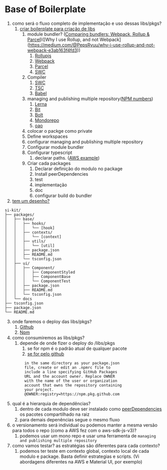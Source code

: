 # Base of Boilerplate
1. como será o fluxo completo de implementação e uso dessas libs/pkgs?
   1. [criar boilerplate para criação de libs](https://medium.com/weekly-webtips/how-to-build-a-react-library-with-typescript-d0f08a1f517e)
      1. module bundler? ([Comparing bundlers: Webpack, Rollup & Parcel](https://medium.com/js-imaginea/comparing-bundlers-webpack-rollup-parcel-f8f5dc609cfd#:~:text=There%20is%20a%20slight%20difference,resolve%20or%20path.))([Why I use Rollup, and not Webpack](https://medium.com/@PepsRyuu/why-i-use-rollup-and-not-webpack-e3ab163f4fd3))
         1. [Rollupjs](https://rollupjs.org/guide/en/)
         2. [Webpack](https://webpack.js.org/concepts/)
         3. [Parcel](https://parceljs.org/docs/)
         4. [SWC](https://swc.rs/)
      2. Compiler
         1. [SWC](https://swc.rs/)
         2. [TSC](https://www.typescriptlang.org/docs/handbook/compiler-options.html)
         3. [Babel](https://babeljs.io/docs/en/)
      3. managing and publishing multiple repository([NPM numbers](https://npmtrends.com/bit-vs-bolt-vs-lerna-vs-mondorepo-vs-oao))
         1. [Lerna](https://lerna.js.org/)
         2. [Bit](https://bit.dev/docs/quick-start/)
         3. [Bolt](https://github.com/boltpkg/bolt)
         4. [Mondorepo](https://github.com/sencha/mondorepo)
         5. [oao](https://github.com/guigrpa/oao)
      4. colocar o packge como private
      5. Define workspaces
      6. configurar managing and publishing multiple repository
      8. Configurar module bundler
      7. Configurar typescript
         1. declarar paths. ([AWS example](https://github.com/aws/aws-sdk-js-v3/blob/main/tsconfig.json))
      9. Criar cada packages
         1. Declarar definição do modulo no package
         2. Install peerDependencies
         3. test
         4. implementação
         5. doc
         6. configurar build do bundler
2. [tem um desenho?](https://tree.nathanfriend.io/?s=(%27optiGs!(%27fancy!true~fullPath!false~trailingSlash!true~rootDot!false)~H(%27H%27si-kit45s0bLhook8hookIJ8JIutil8utilI2n0ui0363Styled63BL3Test62n0docs97n95KG9F%27)~versiG!%271%27)*%20%2004*25KG6F673*CompGent4%5Cn*5package60*7tscGfigKo8s6*%5B94-%20FREADME.mdGonHsource!I%5D6JcGtextK.jsLase6%01LKJIHGF987654320*)
```
si-kit/
├── packages/
│   ├── base/
│   │   ├── hooks/
│   │   │   └── [hook]
│   │   ├── contexts/
│   │   │   └── [context]
│   │   ├── utils/
│   │   │   └── [util]
│   │   ├── package.json
│   │   ├── README.md
│   │   └── tsconfig.json
│   ├── ui/
│   │   ├── Component/
│   │   │   ├── ComponentStyled
│   │   │   ├── ComponentBase
│   │   │   └── ComponentTest
│   │   ├── package.json
│   │   ├── README.md
│   │   └── tsconfig.json
│   └── docs
├── tsconfig.json
├── package.json
└── README.md
```
3. onde faremos o deploy das libs/pkgs?
   1. [Github](https://github.com/features/packages)
   2. [Npm](https://www.npmjs.com/)
4. como consumiremos as libs/pkgs?
   1. depende de onde fizer o deploy do /libs/pkgs
      1. se for npm é o padrão atual de qualquer pacote
      2. [se for pelo github](https://docs.github.com/en/packages/working-with-a-github-packages-registry/working-with-the-npm-registry)
        ```
          in the same directory as your package.json 
          file, create or edit an .npmrc file to 
          include a line specifying GitHub Packages 
          URL and the account owner. Replace OWNER 
          with the name of the user or organization 
          account that owns the repository containing 
          your project.
          @OWNER:registry=https://npm.pkg.github.com
        ```
5. qual é a hierarquia de dependências?
   1. dentro de cada modulo deve ser instalado como [peerDependencies](https://flaviocopes.com/npm-peer-dependencies/) os pacotes compartilhado na raiz
   2. para demais depenências segue o mesmo fluxo
6. o versionamento será individual ou podemos manter a mesma versão para todos o repo (como a AWS fez com o aws-sdk-js-v3)?
   1. podemos usar um mono repo e usar uma ferramenta de `managing and publishing multiple repository`
7. como vamos testar? as estratégias são diferentes para cada contexto?
   1. podemos ter teste em contexto global, contexto local de cada modulo e package. Basta definir estrategias e scripts. (Vi abordagens diferentes na AWS e Material UI, por exemplo)
